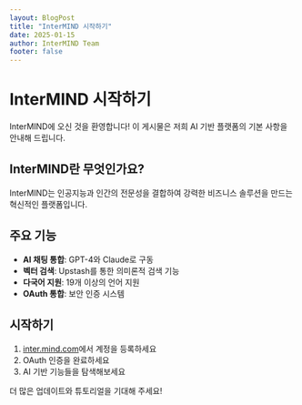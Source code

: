 ```yaml
---
layout: BlogPost
title: "InterMIND 시작하기"
date: 2025-01-15
author: InterMIND Team
footer: false
---
```


# InterMIND 시작하기

InterMIND에 오신 것을 환영합니다! 이 게시물은 저희 AI 기반 플랫폼의 기본 사항을 안내해 드립니다.

## InterMIND란 무엇인가요?

InterMIND는 인공지능과 인간의 전문성을 결합하여 강력한 비즈니스 솔루션을 만드는 혁신적인 플랫폼입니다.

## 주요 기능

- **AI 채팅 통합**: GPT-4와 Claude로 구동
- **벡터 검색**: Upstash를 통한 의미론적 검색 기능
- **다국어 지원**: 19개 이상의 언어 지원
- **OAuth 통합**: 보안 인증 시스템

## 시작하기

1. [inter.mind.com](https://inter.mind.com)에서 계정을 등록하세요
2. OAuth 인증을 완료하세요
3. AI 기반 기능들을 탐색해보세요

더 많은 업데이트와 튜토리얼을 기대해 주세요!
